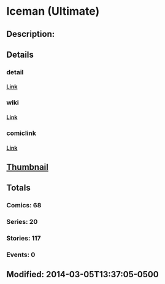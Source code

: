 # Iceman (Ultimate)
## Description: 
## Details
### detail
#### [Link](http://marvel.com/characters/27/iceman?utm_campaign=apiRef&utm_source=225578a89fc76f3d20fbffda5d17a88d)
### wiki
#### [Link](http://marvel.com/universe/Iceman_%28Ultimate%29?utm_campaign=apiRef&utm_source=225578a89fc76f3d20fbffda5d17a88d)
### comiclink
#### [Link](http://marvel.com/comics/characters/1010933/iceman_ultimate?utm_campaign=apiRef&utm_source=225578a89fc76f3d20fbffda5d17a88d)
## [Thumbnail](http://i.annihil.us/u/prod/marvel/i/mg/3/70/53176e6436aa6.jpg)
## Totals
### Comics: 68
### Series: 20
### Stories: 117
### Events: 0
## Modified: 2014-03-05T13:37:05-0500